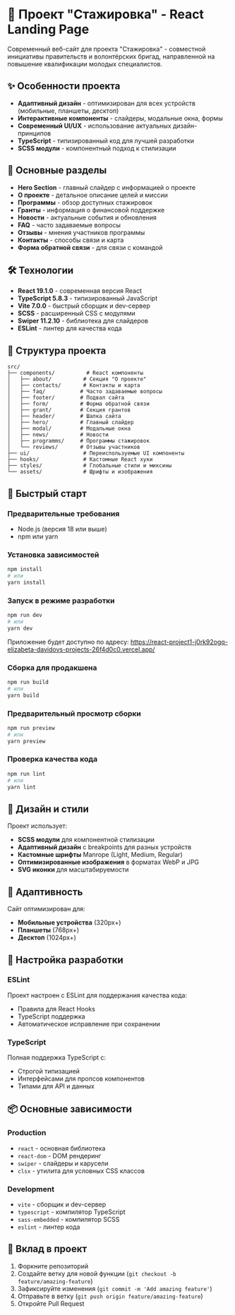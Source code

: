 # 🚀 Проект "Стажировка" - React Landing Page

Современный веб-сайт для проекта "Стажировка" - совместной инициативы правительств и волонтёрских бригад, направленной на повышение квалификации молодых специалистов.

## ✨ Особенности проекта

- **Адаптивный дизайн** - оптимизирован для всех устройств (мобильные, планшеты, десктоп)
- **Интерактивные компоненты** - слайдеры, модальные окна, формы
- **Современный UI/UX** - использование актуальных дизайн-принципов
- **TypeScript** - типизированный код для лучшей разработки
- **SCSS модули** - компонентный подход к стилизации

## 🎯 Основные разделы

- **Hero Section** - главный слайдер с информацией о проекте
- **О проекте** - детальное описание целей и миссии
- **Программы** - обзор доступных стажировок
- **Гранты** - информация о финансовой поддержке
- **Новости** - актуальные события и обновления
- **FAQ** - часто задаваемые вопросы
- **Отзывы** - мнения участников программы
- **Контакты** - способы связи и карта
- **Форма обратной связи** - для связи с командой

## 🛠 Технологии

- **React 19.1.0** - современная версия React
- **TypeScript 5.8.3** - типизированный JavaScript
- **Vite 7.0.0** - быстрый сборщик и dev-сервер
- **SCSS** - расширенный CSS с модулями
- **Swiper 11.2.10** - библиотека для слайдеров
- **ESLint** - линтер для качества кода

## 📁 Структура проекта

```
src/
├── components/          # React компоненты
│   ├── about/          # Секция "О проекте"
│   ├── contacts/       # Контакты и карта
│   ├── faq/           # Часто задаваемые вопросы
│   ├── footer/        # Подвал сайта
│   ├── form/          # Форма обратной связи
│   ├── grant/         # Секция грантов
│   ├── header/        # Шапка сайта
│   ├── hero/          # Главный слайдер
│   ├── modal/         # Модальные окна
│   ├── news/          # Новости
│   ├── programms/     # Программы стажировок
│   └── reviews/       # Отзывы участников
├── ui/                 # Переиспользуемые UI компоненты
├── hooks/              # Кастомные React хуки
├── styles/             # Глобальные стили и миксины
└── assets/             # Шрифты и изображения
```

## 🚀 Быстрый старт

### Предварительные требования

- Node.js (версия 18 или выше)
- npm или yarn

### Установка зависимостей

```bash
npm install
# или
yarn install
```

### Запуск в режиме разработки

```bash
npm run dev
# или
yarn dev
```

Приложение будет доступно по адресу: https://react-project1-j0rk92ogq-elizabeta-davidovs-projects-26f4d0c0.vercel.app/

### Сборка для продакшена

```bash
npm run build
# или
yarn build
```

### Предварительный просмотр сборки

```bash
npm run preview
# или
yarn preview
```

### Проверка качества кода

```bash
npm run lint
# или
yarn lint
```

## 🎨 Дизайн и стили

Проект использует:
- **SCSS модули** для компонентной стилизации
- **Адаптивный дизайн** с breakpoints для разных устройств
- **Кастомные шрифты** Manrope (Light, Medium, Regular)
- **Оптимизированные изображения** в форматах WebP и JPG
- **SVG иконки** для масштабируемости

## 📱 Адаптивность

Сайт оптимизирован для:
- **Мобильные устройства** (320px+)
- **Планшеты** (768px+)
- **Десктоп** (1024px+)

## 🔧 Настройка разработки

### ESLint
Проект настроен с ESLint для поддержания качества кода:
- Правила для React Hooks
- TypeScript поддержка
- Автоматическое исправление при сохранении

### TypeScript
Полная поддержка TypeScript с:
- Строгой типизацией
- Интерфейсами для пропсов компонентов
- Типами для API и данных

## 📦 Основные зависимости

### Production
- `react` - основная библиотека
- `react-dom` - DOM рендеринг
- `swiper` - слайдеры и карусели
- `clsx` - утилита для условных CSS классов

### Development
- `vite` - сборщик и dev-сервер
- `typescript` - компилятор TypeScript
- `sass-embedded` - компилятор SCSS
- `eslint` - линтер кода

## 🤝 Вклад в проект

1. Форкните репозиторий
2. Создайте ветку для новой функции (`git checkout -b feature/amazing-feature`)
3. Зафиксируйте изменения (`git commit -m 'Add amazing feature'`)
4. Отправьте в ветку (`git push origin feature/amazing-feature`)
5. Откройте Pull Request

